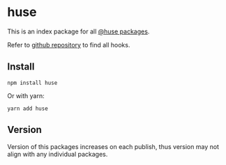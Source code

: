 # huse

This is an index package for all [@huse packages](https://www.npmjs.com/search?q=%40huse).

Refer to [github repository](https://github.com/ecomfe/react-hooks/tree/master/packages) to find all hooks.

## Install

```shell
npm install huse
```

Or with yarn:

```shell
yarn add huse
```

## Version

Version of this packages increases on each publish, thus version may not align with any individual packages.
